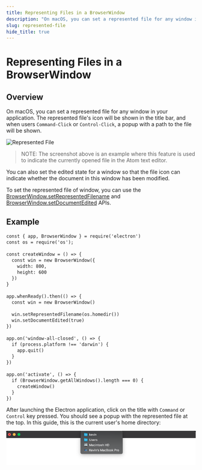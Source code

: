 ```yaml
---
title: Representing Files in a BrowserWindow
description: "On macOS, you can set a represented file for any window in your application."
slug: represented-file
hide_title: true
---
```


# Representing Files in a BrowserWindow

## Overview

On macOS, you can set a represented file for any window in your application.
The represented file's icon will be shown in the title bar, and when users
`Command-Click` or `Control-Click`, a popup with a path to the file will be
shown.

![Represented File][represented-image]

> NOTE: The screenshot above is an example where this feature is used to indicate the currently opened file in the Atom text editor.

You can also set the edited state for a window so that the file icon can
indicate whether the document in this window has been modified.

To set the represented file of window, you can use the
[BrowserWindow.setRepresentedFilename][setrepresentedfilename] and
[BrowserWindow.setDocumentEdited][setdocumentedited] APIs.

## Example

```fiddle docs/latest/fiddles/features/represented-file
const { app, BrowserWindow } = require('electron')
const os = require('os');

const createWindow = () => {
  const win = new BrowserWindow({
    width: 800,
    height: 600
  })
}

app.whenReady().then(() => {
  const win = new BrowserWindow()

  win.setRepresentedFilename(os.homedir())
  win.setDocumentEdited(true)
})

app.on('window-all-closed', () => {
  if (process.platform !== 'darwin') {
    app.quit()
  }
})

app.on('activate', () => {
  if (BrowserWindow.getAllWindows().length === 0) {
    createWindow()
  }
})
```

After launching the Electron application, click on the title with `Command` or
`Control` key pressed. You should see a popup with the represented file at the top.
In this guide, this is the current user's home directory:

![Represented file](../images/represented-file.png)

[represented-image]: https://cloud.githubusercontent.com/assets/639601/5082061/670a949a-6f14-11e4-987a-9aaa04b23c1d.png
[setrepresentedfilename]: latest/api/browser-window.md#winsetrepresentedfilenamefilename-macos
[setdocumentedited]: latest/api/browser-window.md#winsetdocumenteditededited-macos
